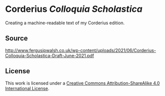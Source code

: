 # Corderius _Colloquia Scholastica_ 

Creating a machine-readable text of my Corderius edition.

## Source

http://www.fergusjpwalsh.co.uk/wp-content/uploads/2021/06/Corderius-Colloquia-Scholastica-Draft-June-2021.pdf

## License

This work is licensed under a [Creative Commons Attribution-ShareAlike 4.0 International License](http://creativecommons.org/licenses/by-sa/4.0/).

